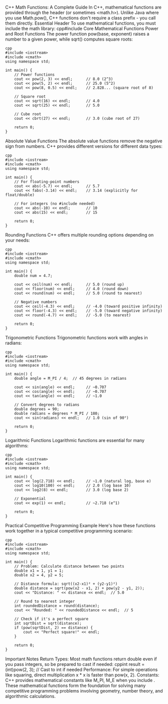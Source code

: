 C++ Math Functions: A Complete Guide
In C++, mathematical functions are provided through the <cmath> header (or sometimes <math.h>). Unlike Java where you use Math.pow(), C++ functions don't require a class prefix - you call them directly.
Essential Header
To use mathematical functions, you must include the math library:
cpp#include <cmath>
Core Mathematical Functions
Power and Root Functions
The power function pow(base, exponent) raises a number to a given power, while sqrt() computes square roots:
```
cpp
#include <iostream>
#include <cmath>
using namespace std;

int main() {
    // Power functions
    cout << pow(2, 3) << endl;      // 8.0 (2^3)
    cout << pow(5, 2) << endl;      // 25.0 (5^2)
    cout << pow(8, 0.5) << endl;    // 2.828... (square root of 8)
    
    // Square root
    cout << sqrt(16) << endl;       // 4.0
    cout << sqrt(25) << endl;       // 5.0
    
    // Cube root
    cout << cbrt(27) << endl;       // 3.0 (cube root of 27)
    
    return 0;
}
```

Absolute Value Functions
The absolute value functions remove the negative sign from numbers. C++ provides different versions for different data types:
```
cpp
#include <iostream>
#include <cmath>
using namespace std;

int main() {
    // For floating-point numbers
    cout << abs(-5.7) << endl;      // 5.7
    cout << fabs(-3.14) << endl;    // 3.14 (explicitly for float/double)
    
    // For integers (no #include needed)
    cout << abs(-10) << endl;       // 10
    cout << abs(15) << endl;        // 15
    
    return 0;
}
```

Rounding Functions
C++ offers multiple rounding options depending on your needs:
```
cpp
#include <iostream>
#include <cmath>
using namespace std;

int main() {
    double num = 4.7;
    
    cout << ceil(num) << endl;      // 5.0 (round up)
    cout << floor(num) << endl;     // 4.0 (round down)
    cout << round(num) << endl;     // 5.0 (round to nearest)
    
    // Negative numbers
    cout << ceil(-4.3) << endl;     // -4.0 (toward positive infinity)
    cout << floor(-4.3) << endl;    // -5.0 (toward negative infinity)
    cout << round(-4.7) << endl;    // -5.0 (to nearest)
    
    return 0;
}
```

Trigonometric Functions
Trigonometric functions work with angles in radians:
```
cpp
#include <iostream>
#include <cmath>
using namespace std;

int main() {
    double angle = M_PI / 4;  // 45 degrees in radians
    
    cout << sin(angle) << endl;     // ~0.707
    cout << cos(angle) << endl;     // ~0.707  
    cout << tan(angle) << endl;     // ~1.0
    
    // Convert degrees to radians
    double degrees = 90;
    double radians = degrees * M_PI / 180;
    cout << sin(radians) << endl;   // 1.0 (sin of 90°)
    
    return 0;
}
```

Logarithmic Functions
Logarithmic functions are essential for many algorithms:
```
cpp
#include <iostream>
#include <cmath>
using namespace std;

int main() {
    cout << log(2.718) << endl;     // ~1.0 (natural log, base e)
    cout << log10(100) << endl;     // 2.0 (log base 10)
    cout << log2(8) << endl;        // 3.0 (log base 2)
    
    // Exponential
    cout << exp(1) << endl;         // ~2.718 (e^1)
    
    return 0;
}
```
Practical Competitive Programming Example
Here's how these functions work together in a typical competitive programming scenario:
```
cpp
#include <iostream>
#include <cmath>
using namespace std;

int main() {
    // Problem: Calculate distance between two points
    double x1 = 1, y1 = 1;
    double x2 = 4, y2 = 5;
    
    // Distance formula: sqrt((x2-x1)² + (y2-y1)²)
    double distance = sqrt(pow(x2 - x1, 2) + pow(y2 - y1, 2));
    cout << "Distance: " << distance << endl;  // 5.0
    
    // Round to nearest integer
    int roundedDistance = round(distance);
    cout << "Rounded: " << roundedDistance << endl;  // 5
    
    // Check if it's a perfect square
    int sqrtDist = sqrt(distance);
    if (pow(sqrtDist, 2) == distance) {
        cout << "Perfect square!" << endl;
    }
    
    return 0;
}
```
Important Notes
Return Types: Most math functions return double even if you pass integers, so be prepared to cast if needed:
cppint result = (int)pow(2, 3);  // Cast to int if needed
Performance: For simple operations like squaring, direct multiplication x * x is faster than pow(x, 2).
Constants: C++ provides mathematical constants like M_PI, M_E when you include <cmath>.
These mathematical functions form the foundation for solving many competitive programming problems involving geometry, number theory, and algorithmic calculations.
